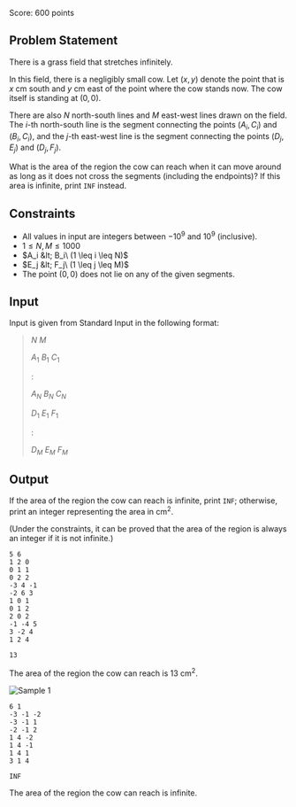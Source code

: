 Score: $600$ points

## Problem Statement

There is a grass field that stretches infinitely.

In this field, there is a negligibly small cow. Let $(x, y)$ denote the point that is $x\ \mathrm{cm}$ south and $y\ \mathrm{cm}$ east of the point where the cow stands now. The cow itself is standing at $(0, 0)$.

There are also $N$ north-south lines and $M$ east-west lines drawn on the field. The $i$-th north-south line is the segment connecting the points $(A_i, C_i)$ and $(B_i, C_i)$, and the $j$-th east-west line is the segment connecting the points $(D_j, E_j)$ and $(D_j, F_j)$.

What is the area of the region the cow can reach when it can move around as long as it does not cross the segments (including the endpoints)? If this area is infinite, print `INF` instead.

## Constraints

- All values in input are integers between $-10^9$ and $10^9$  (inclusive).
- $1 \leq N, M \leq 1000$
- $A_i &lt; B_i\ (1 \leq i \leq N)$
- $E_j &lt; F_j\ (1 \leq j \leq M)$
- The point $(0, 0)$ does not lie on any of the given segments.

## Input

Input is given from Standard Input in the following format:

> $N$ $M$
> 
> $A_1$ $B_1$ $C_1$
> 
> $:$
> 
> $A_N$ $B_N$ $C_N$
> 
> $D_1$ $E_1$ $F_1$
> 
> $:$
> 
> $D_M$ $E_M$ $F_M$

## Output

If the area of the region the cow can reach is infinite, print `INF`; otherwise, print an integer representing the area in $\mathrm{cm^2}$.

(Under the constraints, it can be proved that the area of the region is always an integer if it is not infinite.)

```input1
5 6
1 2 0
0 1 1
0 2 2
-3 4 -1
-2 6 3
1 0 1
0 1 2
2 0 2
-1 -4 5
3 -2 4
1 2 4
```

```output1
13
```

The area of the region the cow can reach is $13\ \mathrm{cm^2}$.

![Sample 1](https://img.atcoder.jp/abc168/education.png)

```input2
6 1
-3 -1 -2
-3 -1 1
-2 -1 2
1 4 -2
1 4 -1
1 4 1
3 1 4
```

```output2
INF
```

The area of the region the cow can reach is infinite.